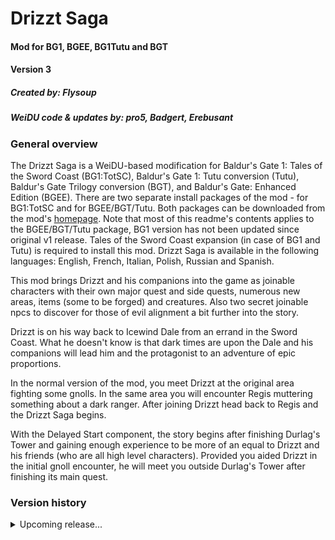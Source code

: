 # Drizzt Saga

#### Mod for BG1, BGEE, BG1Tutu and BGT
#### Version 3
##### Created by: Flysoup
##### WeiDU code & updates by: pro5, Badgert, Erebusant

### General overview

The Drizzt Saga is a WeiDU-based modification for Baldur's Gate 1: Tales of the Sword Coast (BG1:TotSC), Baldur's Gate 1: Tutu conversion (Tutu), Baldur's Gate Trilogy conversion (BGT), and Baldur's Gate: Enhanced Edition (BGEE). There are two separate install packages of the mod - for BG1:TotSC and for BGEE/BGT/Tutu. Both packages can be downloaded from the mod's [homepage](http://www.blackwyrmlair.net/Mods/drizztsaga.php). Note that most of this readme's contents applies to the BGEE/BGT/Tutu package, BG1 version has not been updated since original v1 release. Tales of the Sword Coast expansion (in case of BG1 and Tutu) is required to install this mod. Drizzt Saga is available in the following languages: English, French, Italian, Polish, Russian and Spanish.

This mod brings Drizzt and his companions into the game as joinable characters with their own major quest and side quests, numerous new areas, items (some to be forged) and creatures. Also two secret joinable npcs to discover for those of evil alignment a bit further into the story.

Drizzt is on his way back to Icewind Dale from an errand in the Sword Coast. What he doesn't know is that dark times are upon the Dale and his companions will lead him and the protagonist to an adventure of epic proportions.

In the normal version of the mod, you meet Drizzt at the original area fighting some gnolls. In the same area you will encounter Regis muttering something about a dark ranger. After joining Drizzt head back to Regis and the Drizzt Saga begins.

With the Delayed Start component, the story begins after finishing Durlag's Tower and gaining enough experience to be more of an equal to Drizzt and his friends (who are all high level characters). Provided you aided Drizzt in the initial gnoll encounter, he will meet you outside Durlag's Tower after finishing its main quest.

### Version history

<details>
    <summary>Upcoming release...</summary>
- Drizzt Saga uploaded to GitHub!
- Fixed Regis journal entries, should use from setup.tra instead of f_regis.tra
- New Polish translation by Bartek, formatted to EE by Roberciiik
- Moved english soundset to a different directory, so it can be replaced by localized sounds.
- Fix joinable NPC spawn issue on EET
- Renamed files to lowercase (linux friendly)
</details>
